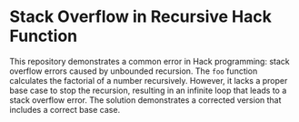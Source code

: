# Stack Overflow in Recursive Hack Function

This repository demonstrates a common error in Hack programming: stack overflow errors caused by unbounded recursion. The `foo` function calculates the factorial of a number recursively. However, it lacks a proper base case to stop the recursion, resulting in an infinite loop that leads to a stack overflow error. The solution demonstrates a corrected version that includes a correct base case.